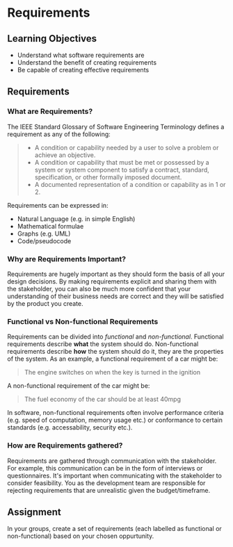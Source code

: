 # Requirements
## Learning Objectives

- Understand what software requirements are
- Understand the benefit of creating requirements
- Be capable of creating effective requirements

## Requirements

### What are Requirements?

The IEEE Standard Glossary of Software Engineering Terminology defines a requirement as any of the following:

> - A condition or capability needed by a user to solve a problem or achieve an objective.
> - A condition or capability that must be met or possessed by a system or system component to satisfy a contract, standard, specification, or other formally imposed document.
> - A documented representation of a condition or capability as in 1 or 2.

Requirements can be expressed in:
- Natural Language (e.g. in simple English)
- Mathematical formulae
- Graphs (e.g. UML)
- Code/pseudocode

### Why are Requirements Important?

Requirements are hugely important as they should form the basis of all your design decisions. By making requirements explicit and sharing them with the stakeholder, you can also be much more confident that your understanding of their business needs are correct and they will be satisfied by the product you create.

### Functional vs Non-functional Requirements

Requirements can be divided into *functional* and *non-functional*. Functional requirements describe __what__ the system should do. Non-functional requirements describe __how__ the system should do it, they are the properties of the system. As an example, a functional requirement of a car might be:

> The engine switches on when the key is turned in the ignition

A non-functional requirement of the car might be:

> The fuel economy of the car should be at least 40mpg

In software, non-functional requirements often involve performance criteria (e.g. speed of computation, memory usage etc.) or conformance to certain standards (e.g. accessability, security etc.).

### How are Requirements gathered?

Requirements are gathered through communication with the stakeholder. For example, this communication can be in the form of interviews or questionnaires. It's important when communicating with the stakeholder to consider feasibility. You as the development team are responsible for rejecting requirements that are unrealistic given the budget/timeframe.

## Assignment

In your groups, create a set of requirements (each labelled as functional or non-functional) based on your chosen oppurtunity.